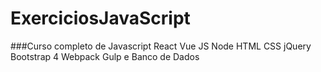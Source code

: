 # ExerciciosJavaScript

###Curso completo de Javascript React Vue JS Node HTML CSS jQuery Bootstrap 4 Webpack Gulp e Banco de Dados

